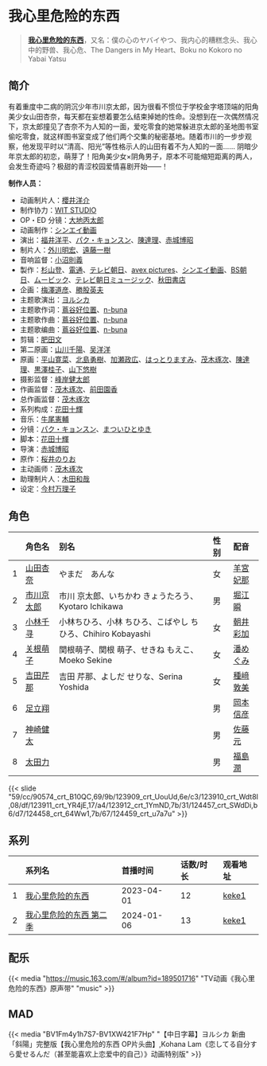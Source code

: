 # 我心里危险的东西


> <u>**[我心里危险的东西](https://bgm.tv/subject/394260)**</u>，又名：僕の心のヤバイやつ、我内心的糟糕念头、我心中的野兽、我心危、The Dangers in My Heart、Boku no Kokoro no Yabai Yatsu

## 简介

有着重度中二病的阴沉少年市川京太郎，因为很看不惯位于学校金字塔顶端的阳角美少女山田杏奈，每天都在妄想着要怎么结束掉她的性命。没想到在一次偶然情况下，京太郎撞见了杏奈不为人知的一面，爱吃零食的她常躲进京太郎的圣地图书室偷吃零食，就这样图书室变成了他们两个交集的秘密基地。随着市川的一步步观察，他发现平时以“清高、阳光”等性格示人的山田有着不为人知的一面…… 阴暗少年京太郎的初恋，萌芽了！阳角美少女×阴角男子，原本不可能缩短距离的两人，会发生奇迹吗？极甜的青涩校园爱情喜剧开始——！



**制作人员：**
- 动画制片人：[櫻井洋介](https://bgm.tv/person/44535)
- 制作协力：[WIT STUDIO](https://bgm.tv/person/8481)
- OP・ED 分镜：[大地丙太郎](https://bgm.tv/person/143)
- 动画制作：[シンエイ動画](https://bgm.tv/person/626)
- 演出：[福井洋平](https://bgm.tv/person/25173)、[パク・キョンスン](https://bgm.tv/person/49904)、[陳達理](https://bgm.tv/person/37272)、[赤城博昭](https://bgm.tv/person/20175)
- 制片人：[外川明宏](https://bgm.tv/person/42827)、[遠藤一樹](https://bgm.tv/person/53501)
- 音响监督：[小沼則義](https://bgm.tv/person/43840)
- 製作：[杉山登](https://bgm.tv/person/3645)、[電通](https://bgm.tv/person/221)、[テレビ朝日](https://bgm.tv/person/627)、[avex pictures](https://bgm.tv/person/14945)、[シンエイ動画](https://bgm.tv/person/626)、[BS朝日](https://bgm.tv/person/47957)、[ムービック](https://bgm.tv/person/310)、[テレビ朝日ミュージック](https://bgm.tv/person/1606)、[秋田書店](https://bgm.tv/person/7571)
- 企画：[梅澤道彦](https://bgm.tv/person/53494)、[勝股英夫](https://bgm.tv/person/2857)
- 主题歌演出：[ヨルシカ](https://bgm.tv/person/29705)
- 主题歌作词：[蔦谷好位置](https://bgm.tv/person/9754)、[n-buna](https://bgm.tv/person/17678)
- 主题歌作曲：[蔦谷好位置](https://bgm.tv/person/9754)、[n-buna](https://bgm.tv/person/17678)
- 主题歌编曲：[蔦谷好位置](https://bgm.tv/person/9754)、[n-buna](https://bgm.tv/person/17678)
- 剪辑：[肥田文](https://bgm.tv/person/12053)
- 第二原画：[山川千陽](https://bgm.tv/person/58322)、[吴洋洋](https://bgm.tv/person/53076)
- 原画：[平山寛菜](https://bgm.tv/person/35699)、[北島勇樹](https://bgm.tv/person/28090)、[加瀬政広](https://bgm.tv/person/675)、[はっとりますみ](https://bgm.tv/person/13461)、[茂木琢次](https://bgm.tv/person/21669)、[陳達理](https://bgm.tv/person/37272)、[黒澤桂子](https://bgm.tv/person/14840)、[山下悠樹](https://bgm.tv/person/39152)
- 摄影监督：[峰岸健太郎](https://bgm.tv/person/13333)
- 作画监督：[茂木琢次](https://bgm.tv/person/21669)、[前田園香](https://bgm.tv/person/45376)
- 总作画监督：[茂木琢次](https://bgm.tv/person/21669)
- 系列构成：[花田十輝](https://bgm.tv/person/262)
- 音乐：[牛尾憲輔](https://bgm.tv/person/14186)
- 分镜：[パク・キョンスン](https://bgm.tv/person/49904)、[まついひとゆき](https://bgm.tv/person/621)
- 脚本：[花田十輝](https://bgm.tv/person/262)
- 导演：[赤城博昭](https://bgm.tv/person/20175)
- 原作：[桜井のりお](https://bgm.tv/person/5961)
- 主动画师：[茂木琢次](https://bgm.tv/person/21669)
- 助理制片人：[木田和哉](https://bgm.tv/person/36263)
- 设定：[今村万理子](https://bgm.tv/person/66892)

## 角色

|     |   角色名   |   别名  | 性别 |  配音  |
|:--- |:------  |:----      |:---  |:--   |
| 1 | [山田杏奈](https://bgm.tv/character/90574) | やまだ　あんな | 女 | [羊宮妃那](https://bgm.tv/person/40794) |
| 2 | [市川京太郎](https://bgm.tv/character/123909) | 市川 京太郎、いちかわ きょうたろう、Kyotaro Ichikawa | 男 | [堀江瞬](https://bgm.tv/person/22514) |
| 3 | [小林千寻](https://bgm.tv/character/123910) | 小林ちひろ、小林 ちひろ、こばやし ちひろ、Chihiro Kobayashi | 女 | [朝井彩加](https://bgm.tv/person/16264) |
| 4 | [关根萌子](https://bgm.tv/character/123911) | 関根萌子、関根 萌子、せきね もえこ、Moeko Sekine | 女 | [潘めぐみ](https://bgm.tv/person/7050) |
| 5 | [吉田芹那](https://bgm.tv/character/123912) | 吉田 芹那、よしだ せりな、Serina Yoshida | 女 | [種﨑敦美](https://bgm.tv/person/7575) |
| 6 | [足立翔](https://bgm.tv/character/124457) |  | 男 | [岡本信彦](https://bgm.tv/person/4950) |
| 7 | [神崎健太](https://bgm.tv/character/124458) |  | 男 | [佐藤元](https://bgm.tv/person/33386) |
| 8 | [太田力](https://bgm.tv/character/124459) |  | 男 | [福島潤](https://bgm.tv/person/7757) |

{{< slide "59/cc/90574_crt_B10QC,69/9b/123909_crt_UouUd,6e/c3/123910_crt_Wdt8I,08/df/123911_crt_YR4jE,17/a4/123912_crt_1YmND,7b/31/124457_crt_SWdDi,b6/d7/124458_crt_64Ww1,7b/67/124459_crt_u7a7u" >}}

## 系列

|     |   系列名   |   首播时间  | 话数/时长  | 观看地址 |
|:---  |:------    |:----      |:---       |:---  |
| 1 |[我心里危险的东西](https://bgm.tv/subject/394260)| 2023-04-01 | 12 | [keke1](https://www.keke1.app/play/47268-4-420325.html)  |
| 2 |[我心里危险的东西 第二季](https://bgm.tv/subject/441795)| 2024-01-06 | 13 | [keke1](https://www.keke1.app/play/215287-4-580832.html)  |



## 配乐

{{< media "https://music.163.com/#/album?id=189501716" 
"TV动画《我心里危险的东西》原声带" 
"music" >}}


## MAD

{{< media "BV1Fm4y1h7S7-BV1XW421F7Hp" 
"【中日字幕】ヨルシカ 新曲「斜陽」完整版【我心里危险的东西 OP片头曲】,Kohana Lam《恋してる自分すら愛せるんだ（甚至能喜欢上恋爱中的自己）》动画特别版" >}}

